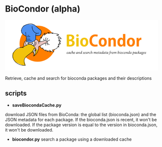 # BioCondor (alpha)

![biocondor logo](docs/biocondor-logo.png)


Retrieve, cache and search for bioconda packages and their descriptions

## scripts

* **saveBiocondaCache.py**

download JSON files from BioConda: the global list (bioconda.json) and the JSON metadata for each package. If the bioconda.json is recent, it won't be downloaded. If the package version is equal to the version in bioconda.json, it won't be downloaded.

* **biocondor.py**
search a package using a downloaded cache
